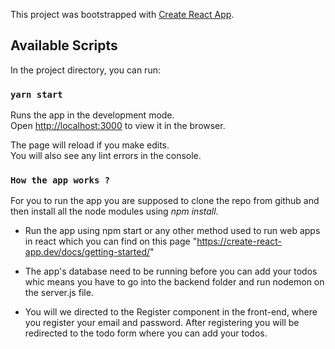 This project was bootstrapped with [Create React App](https://github.com/facebook/create-react-app).

## Available Scripts

In the project directory, you can run:

### `yarn start`

Runs the app in the development mode.<br />
Open [http://localhost:3000](http://localhost:3000) to view it in the browser.

The page will reload if you make edits.<br />
You will also see any lint errors in the console.


### `How the app works ?`

For you to run the app you are supposed to clone the repo from github and then install all the node modules using *npm install*.

- Run the app using npm start or any other method used to run web apps in react which you can find on this page "https://create-react-app.dev/docs/getting-started/"

- The app's database need to be running before you can add your todos whic means you have to go into the backend folder and run nodemon on the server.js file.

- You will we directed to the Register component in the front-end, where you register your email and password. After registering you will be redirected to the todo form where you can add your todos.

